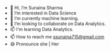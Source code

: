 - 👋  Hi, I’m Sunaina Sharma
- 👀  I’m interested in Data Science
- 🌱  I’m currently machine learning.
- 💞️  I’m looking to collaborate on Data Analytics.
- 📫  I'm learning Data Analytics.
- 📫  How to reach me ssunaina715@gmail.com
- 😄  Pronounce she | Her
<!---
Sunaina715Sharma/Sunaina715Sharma is a ✨ special ✨ repository because its `README.md` (this file) appears on your GitHub profile.
You can click the Preview link to take a look at your changes.
--->
